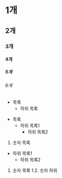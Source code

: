 # 1개
## 2개
### 3개
#### 4개
##### 5개
###### 6개

* 목록
  - 하위 목록
- 목록
  - 하위 목록1
    - 하위 목록2
1. 숫자 목록
  - 하위 목록1
    + 하위 목록2
    
1. 숫자 목록
1.2. 숫자 하위  

